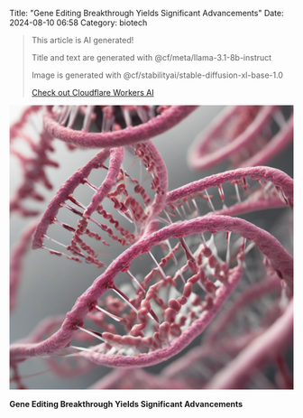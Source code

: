 Title: "Gene Editing Breakthrough Yields Significant Advancements"
Date: 2024-08-10 06:58
Category: biotech

> This article is AI generated!
> 
> Title and text are generated with @cf/meta/llama-3.1-8b-instruct
> 
> Image is generated with @cf/stabilityai/stable-diffusion-xl-base-1.0
> 
> [Check out Cloudflare Workers AI](https://developers.cloudflare.com/workers-ai/models/)


![Alt Text](images/2024-08-10-gene-editing-breakthrough-yields-significant-advancements.png)

**Gene Editing Breakthrough Yields Significant Advancements**
